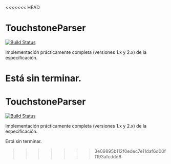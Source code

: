 <<<<<<< HEAD
# TouchstoneParser

[![Build Status](https://github.com/uvegege/TouchstoneParser.jl/actions/workflows/CI.yml/badge.svg?branch=master)](https://github.com/uvegege/TouchstoneParser.jl/actions/workflows/CI.yml?query=branch%3Amaster)

Implementación prácticamente completa (versiones 1.x y 2.x) de la especificación.

Está sin terminar.
=======
# TouchstoneParser

[![Build Status](https://github.com/uvegege/TouchstoneParser.jl/actions/workflows/CI.yml/badge.svg?branch=master)](https://github.com/uvegege/TouchstoneParser.jl/actions/workflows/CI.yml?query=branch%3Amaster)

Implementación prácticamente completa (versiones 1.x y 2.x) de la especificación.

Está sin terminar.
>>>>>>> 3e09895b112f0edec7e11daf6d00f1193afcddd8
